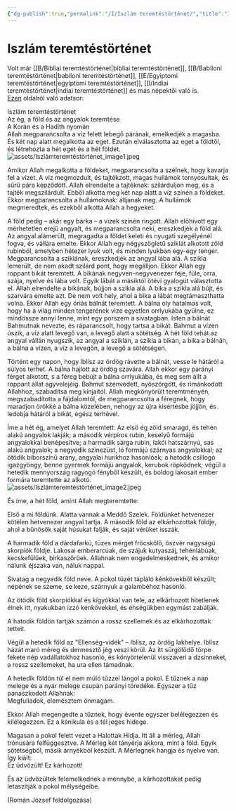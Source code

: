 ```yaml
---
{"dg-publish":true,"permalink":"/I/Iszlám teremtéstörténet/","title":"Iszlám teremtéstörténet","created":"2024-05-03T12:13","updated":"2024-10-25T22:00"}
---
```



# Iszlám teremtéstörténet

Volt már [[B/Bibliai teremtéstörténet\|bibliai teremtéstörténet]], [[B/Babiloni teremtéstörténet\|babiloni teremtéstörténet]], [[E/Egyiptomi teremtéstörténet\|egyiptomi teremtéstörténet]], [[I/Indiai teremtéstörténet\|indiai teremtéstörténet]] és más népektől való is.  
[Ezen](https://sites.google.com/site/okoriidovonal/teremtestoertenetek/iszlam-teremtestoertenet) oldalról való adatsor:  

Iszlám teremtéstörténet  
Az ég, a föld és az angyalok teremtése  
A Korán és a Hadíth nyomán  
Allah megparancsolta a víz felett lebegő párának, emelkedjék a magasba. És két nap alatt megalkotta az eget. Ezután elválasztotta az eget a földtől, és létrehozta a hét eget és a hét földet.  
![assets/Iszlámteremtéstörténet_image1.jpeg](/img/user/I/assets/Iszl%C3%A1mteremt%C3%A9st%C3%B6rt%C3%A9net_image1.jpeg)  

Amikor Allah megalkotta a földeket, megparancsolta a szélnek, hogy kavarja fel a vizet. A víz megmozdult, és tajtékzott, magas hullámok tornyosultak, és sűrű pára képződött. Allah elrendelte a tajtéknak: szilárduljon meg, és a tajték megszilárdult. Ebből alkotta meg két nap alatt a víz színén a földeket. Ekkor megparancsolta a hullámoknak: álljanak meg. A hullámok megmeredtek, és ezekből alkotta Allah a hegyeket.  

A föld pedig – akár egy bárka – a vizek színén ringott. Allah előhívott egy mérhetetlen erejű angyalt, és megparancsolta neki, ereszkedjék a föld alá. Az angyal alámerült, megragadta a földet keleti és nyugati szegélyénél fogva, és vállára emelte. Ekkor Allah egy négyszögletű sziklát alkotott zöld rubinból, amelyben hétezer lyuk volt, és minden lyukban egy-egy tenger. Megparancsolta a sziklának, ereszkedjék az angyal lába alá. A szikla lemerült, de nem akadt szilárd pont, hogy megálljon. Ekkor Allah egy roppant bikát teremtett. A bikának negyven-negyvenezer feje, füle, orra, szája, nyelve és lába volt. Egyik lábát a másiktól ötévi gyalogút választotta el. Allah elrendelte a bikának, bújjon a szikla alá. A bika a szikla alá bújt, és szarvára emelte azt. De nem volt hely, ahol a bika a lábát megtámaszthatta volna. Ekkor Allah egy óriás bálnát teremtett. A bálna oly hatalmas volt, hogy ha a világ minden tengerének vize egyetlen orrlyukába gyűlne, ez mindössze annyi lenne, mint egy porszem a sivatagban. Isten a bálnát Bahmutnak nevezte, és ráparancsolt, hogy tartsa a bikát. Bahmut a vízen úszik, a víz alatt levegő van, a levegő alatt a sötétség. A hét föld tehát az angyal vállán nyugszik, az angyal a sziklán, a szikla a bikán, a bika a bálnán, a bálna a vízen, a víz a levegőn, a levegő a sötétségen.  

Történt egy napon, hogy Iblísz az ördög rávette a bálnát, vesse le hátáról a súlyos terhet. A bálna hajlott az ördög szavára. Allah ekkor egy parányi férget alkotott, s a féreg bebújt a bálna orrlyukába, és meg sem állt a roppant állat agyvelejéig. Bahmut szenvedett, nyöszörgött, és rimánkodott Allahhoz, szabadítsa meg kínjaitól. Allah megkönyörült teremtményén, megszabadította a fájdalomtól, de megparancsolta a féregnek, hogy maradjon örökké a bálna közelében, nehogy az újra kísértésbe jöjjön, és ledobja hátáról a bikát, egész terhével.  

Íme a hét ég, amelyet Allah teremtett: Az első ég zöld smaragd, és tehén alakú angyalok lakják; a második vérpiros rubin, keselyű formájú angyalokkal benépesítve; a harmadik sárga rubin, lakói hatszárnyú, sas alakú angyalok; a negyedik színezüst, ló formájú szárnyas angyalokkal; az ötödik bíborszínű arany, angyalai hurikhoz hasonlóak; a hatodik csillogó igazgyöngy, benne gyermek formájú angyalok, kerubok röpködnek; végül a hetedik mennyország ragyogó fényből készült, és boldog lakosait ember formára teremtette az alkotó.  
![assets/Iszlámteremtéstörténet_image2.jpeg](/img/user/I/assets/Iszl%C3%A1mteremt%C3%A9st%C3%B6rt%C3%A9net_image2.jpeg)  

És íme, a hét föld, amint Allah megteremtette:  

Első a mi földünk. Alatta vannak a Meddő Szelek. Földünket hetvenezer kötélen hetvenezer angyal tartja. A második föld az elkárhozottak földje, ahol a bűnösök saját húsukat falják, és saját vérüket isszák.  

A harmadik föld a dárdafarkú, tüzes mérget fröcskölő, öszvér nagyságú skorpiók földje. Lakosai emberarcúak, de szájuk kutyaszáj, tehénlábúak, kecskefülűek, birkaszőrűek. Allahnak nem engedelmeskednek, és amikor nálunk éjszaka van, náluk nappal.  

Sivatag a negyedik föld neve. A pokol tüzét tápláló kénkövekből készült; népének se szeme, se keze, szárnyuk a galambéhoz hasonló.  

Az ötödik föld skorpiókkal és kígyókkal van tele, az elkárhozott hitetlenek élnek itt, nyakukban izzó kénkövekkel, és éhségükben egymást zabálják.  

A hatodik földön tartják számon a rossz szellemek és az elkárhozottak tetteit.  

Végül a hetedik föld az "Ellenség-vidék" – Iblísz, az ördög lakhelye. Iblísz házát maró méreg és dermesztő jég veszi körül. Az itt sürgölődő törpe fekete nép vadállatokhoz hasonló, és könyörtelenül visszaveri a dzsinneket, a rossz szellemeket, ha ura ellen támadnak.  

A hetedik földön túl el nem múló tűzzel lángol a pokol. E tűznek a nap melege és a nyár melege csupán parányi töredéke. Egyszer a tűz panaszkodott Allahnak:  
Megfulladok, elemésztem önmagam.  

Ekkor Allah megengedte a tűznek, hogy évente egyszer belélegezzen és kilélegezzen. Ez a kánikula és a tél jeges hidege.  

Magasan a pokol felett vezet a Halottak Hídja. Itt áll a mérleg, Allah trónusára felfüggesztve. A Mérleg két tányérja akkora, mint a föld. Egyik sötétségből, másik árnyékból készült. A Mérlegnek hangja és nyelve van. Így kiált:  
Ez üdvözült! Ez kárhozott!  

És az üdvözültek felemelkednek a mennybe, a kárhozottakat pedig letaszítják a pokol mélységeibe.  

(Román József feldolgozása)  